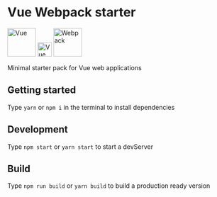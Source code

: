 # Vue Webpack starter

<img src="https://vuejs.org/images/logo.png" alt="Vue" height="64"> <img src="https://png.icons8.com/android/50/000000/plus.png" alt="Vue" height="32"> <img src="https://webpack.js.org/assets/icon-square-small-slack.png" alt="Webpack" height="64">

Minimal starter pack for Vue web applications

## Getting started
Type ```yarn``` or ```npm i``` in the terminal to install dependencies

## Development
Type ```npm start``` or ```yarn start``` to start a devServer

## Build
Type ```npm run build``` or ```yarn build``` to build a production ready version
